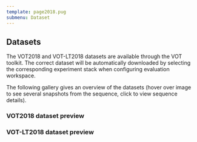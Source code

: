 ```yaml
---
template: page2018.pug
submenu: Dataset
---
```


## Datasets

The VOT2018 and VOT-LT2018 datasets are available through the VOT toolkit. The correct dataset will be automatically downloaded by selecting the corresponding experiment stack when configuring evaluation workspace.

The following gallery gives an overview of the datasets (hover over image to see several snapshots from the sequence, click to view sequence details).

### VOT2018 dataset preview

<div class="gallery" data-votdataset="http://data.votchallenge.net/vot2018/main/description.json" ></div>

### VOT-LT2018 dataset preview

<div class="gallery" data-votdataset="http://data.votchallenge.net/vot2018/longterm/description.json" ></div>



